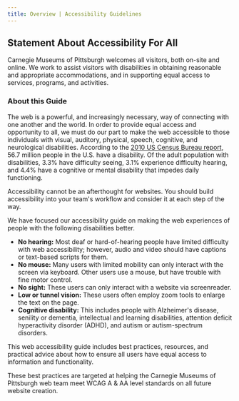 ```yaml
---
title: Overview | Accessibility Guidelines
---
```

## Statement About Accessibility For All

Carnegie Museums of Pittsburgh welcomes all visitors, both on-site and online. We work to assist visitors with disabilities in obtaining reasonable and appropriate accommodations, and in supporting equal access to services, programs, and activities.

### About this Guide

The web is a powerful, and increasingly necessary, way of connecting with one another and the world. In order to provide equal access and opportunity to all, we must do our part to make the web accessible to those individuals with visual, auditory, physical, speech, cognitive, and neurological disabilities. According to the [2010 US Census Bureau report](http://www.census.gov/prod/2012pubs/p70-131.pdf), 56.7 million people in the U.S. have a disability. Of the adult population with disabilities, 3.3% have difficulty seeing, 3.1% experience difficulty hearing, and 4.4% have a cognitive or mental disability that impedes daily functioning.

Accessibility cannot be an afterthought for websites. You should build accessibility into your team's workflow and consider it at each step of the way.

We have focused our accessibility guide on making the web experiences of people with the following disabilities better.

* **No hearing:** Most deaf or hard-of-hearing people have limited difficulty with web accessibility; however, audio and video should have captions or text-based scripts for them.
* **No mouse:** Many users with limited mobility can only interact with the screen via keyboard. Other users use a mouse, but have trouble with fine motor control.
* **No sight:** These users can only interact with a website via screenreader.
* **Low or tunnel vision:** These users often employ zoom tools to enlarge the text on the page.
* **Cognitive disability:** This includes people with Alzheimer's disease, senility or dementia, intellectual and learning disabilities, attention deficit hyperactivity disorder (ADHD), and autism or autism-spectrum disorders.

This web accessibility guide includes best practices, resources, and practical advice about how to ensure all users have equal access to information and functionality.

These best practices are targeted at helping the Carnegie Museums of Pittsburgh web team meet WCAG A & AA level standards on all future website creation.
